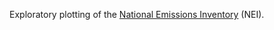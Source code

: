 Exploratory plotting of the [National Emissions Inventory](http://www.epa.gov/ttn/chief/eiinformation.html) (NEI).